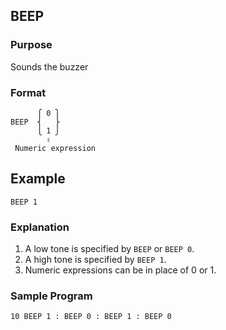 ## BEEP

### Purpose
Sounds the buzzer

### Format
```basic
      ⎧ 0 ⎫
BEEP  ⎨   ⎬
      ⎩ 1 ⎭
        ⇧
 Numeric expression
```
## Example

```basic
BEEP 1
```

### Explanation
1. A low tone is specified by `BEEP` or `BEEP 0`.
2. A high tone is specified by `BEEP 1`.
3. Numeric expressions can be in place of 0 or 1.

### Sample Program
```basic
10 BEEP 1 : BEEP 0 : BEEP 1 : BEEP 0
```
